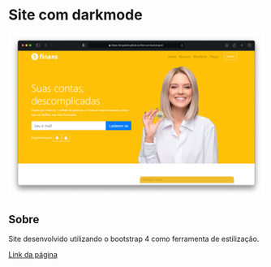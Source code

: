 # Site com darkmode
![Apresentação do projeto](https://raw.githubusercontent.com/br-gabriel/Site-com-bootstrap-4/master/img/Apresentacao.png "Screenshot do projeto")

## Sobre
Site desenvolvido utilizando o bootstrap 4 como ferramenta de estilização.

[Link da página](https://br-gabriel.github.io/Site-com-bootstrap-4/)
